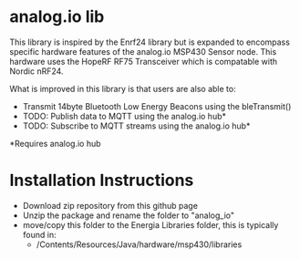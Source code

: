 analog.io lib
======

This library is inspired by the Enrf24 library but is expanded to encompass specific hardware features of the analog.io MSP430 Sensor node.  This hardware uses the HopeRF RF75 Transceiver which is compatable with Nordic nRF24.

What is improved in this library is that users are also able to:
  * Transmit 14byte Bluetooth Low Energy Beacons using the bleTransmit()
  * TODO: Publish data to MQTT using the analog.io hub*
  * TODO: Subscribe to MQTT streams using the analog.io hub*

*Requires analog.io hub

Installation Instructions
======
  * Download zip repository from this github page
  * Unzip the package and rename the folder to "analog_io"
  * move/copy this folder to the Energia Libraries folder, this is typically found in:
    * <Energia Location>/Contents/Resources/Java/hardware/msp430/libraries

